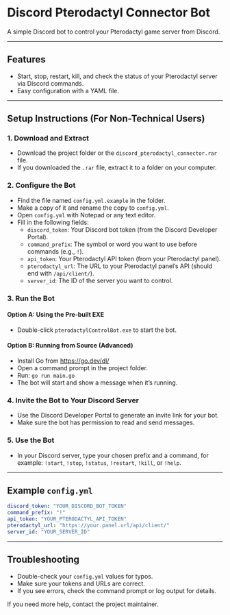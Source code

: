 # Discord Pterodactyl Connector Bot

A simple Discord bot to control your Pterodactyl game server from Discord.

---

## Features
- Start, stop, restart, kill, and check the status of your Pterodactyl server via Discord commands.
- Easy configuration with a YAML file.

---

## Setup Instructions (For Non-Technical Users)

### 1. Download and Extract
- Download the project folder or the `discord_pterodactyl_connector.rar` file.
- If you downloaded the `.rar` file, extract it to a folder on your computer.

### 2. Configure the Bot
- Find the file named `config.yml.example` in the folder.
- Make a copy of it and rename the copy to `config.yml`.
- Open `config.yml` with Notepad or any text editor.
- Fill in the following fields:
  - `discord_token`: Your Discord bot token (from the Discord Developer Portal).
  - `command_prefix`: The symbol or word you want to use before commands (e.g., `!`).
  - `api_token`: Your Pterodactyl API token (from your Pterodactyl panel).
  - `pterodactyl_url`: The URL to your Pterodactyl panel’s API (should end with `/api/client/`).
  - `server_id`: The ID of the server you want to control.

### 3. Run the Bot

#### Option A: Using the Pre-built EXE
- Double-click `pterodactylControlBot.exe` to start the bot.

#### Option B: Running from Source (Advanced)
- Install Go from https://go.dev/dl/
- Open a command prompt in the project folder.
- Run: `go run main.go`
- The bot will start and show a message when it’s running.

### 4. Invite the Bot to Your Discord Server
- Use the Discord Developer Portal to generate an invite link for your bot.
- Make sure the bot has permission to read and send messages.

### 5. Use the Bot
- In your Discord server, type your chosen prefix and a command, for example: `!start`, `!stop`, `!status`, `!restart`, `!kill`, or `!help`.

---

## Example `config.yml`
```yaml
discord_token: "YOUR_DISCORD_BOT_TOKEN"
command_prefix: "!"
api_token: "YOUR_PTERODACTYL_API_TOKEN"
pterodactyl_url: "https://your.panel.url/api/client/"
server_id: "YOUR_SERVER_ID"
```

---

## Troubleshooting
- Double-check your `config.yml` values for typos.
- Make sure your tokens and URLs are correct.
- If you see errors, check the command prompt or log output for details.

If you need more help, contact the project maintainer.
